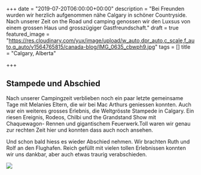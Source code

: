 +++
date = "2019-07-20T06:00:00+00:00"
description = "Bei Freunden wurden wir herzlich aufgenommen nähe Calgary in schöner Countryside. Nach unserer Zeit on the Road und camping genossen wir den Luxsus von einem grossen Haus und grosszügiger Gastfreundschaft."
draft = true
featured_image = "https://res.cloudinary.com/yux/image/upload/w_auto,dpr_auto,c_scale,f_auto,q_auto/v1564765815/canada-blog/IMG_0635_cbwph9.jpg"
tags = []
title = "Calgary, Alberta"

+++
## Stampede und Abschied

Nach unserer Campingzeit verblieben  noch ein paar letzte gemeinsame Tage mit Melanies Eltern, die wir bei Mac Arthurs geniessen konnten. Auch war ein weiteres grosses Erlebnis, die Weltgrösste Stampede in Calgary. Ein riesen Ereignis, Rodeos, Chilbi und the Grandstand Show mit Chaquewagon- Rennen und gigantischem Feuerwerk.Toll waren wir genau zur rechten Zeit hier und konnten dass auch noch ansehen.

Und schon bald hiess es wieder Abschied nehmen. Wir brachten Ruth und Rolf an den Flughafen. Reich gefüllt mit vielen tollen Erlebnissen konnten wir uns dankbar, aber auch etwas traurig verabschieden.

![](https://res.cloudinary.com/yux/image/upload/w_auto,dpr_auto,c_scale,f_auto,q_auto/v1564766260/canada-blog/IMG_0608_pxupqg.jpg)